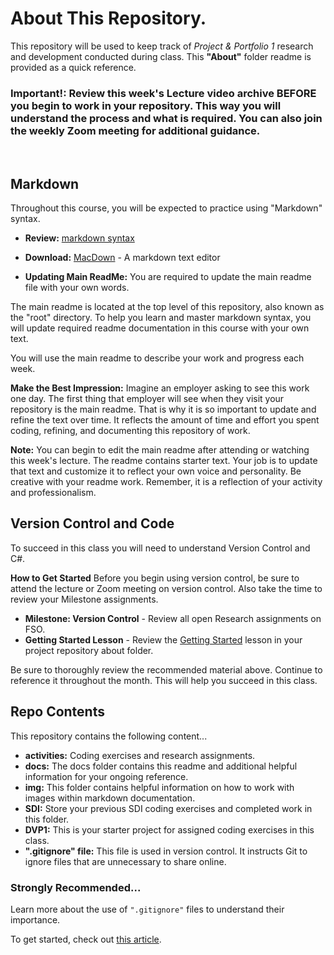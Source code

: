 # About This Repository.

This repository will be used to keep track of _Project & Portfolio 1_ research and development conducted during class. This **"About"** folder readme is provided as a quick reference.   


### **Important!**: Review this week's Lecture video archive **BEFORE** you begin to work in your repository. This way you will understand the process and what is required. You can also join the weekly Zoom meeting for additional guidance.   


<br>

## Markdown

Throughout this course, you will be expected to practice using "Markdown" syntax. 

- **Review:** [markdown syntax](https://guides.github.com/features/mastering-markdown/) 

- **Download:** [MacDown](https://macdown.uranusjr.com/) - A markdown text editor
- **Updating Main ReadMe:** You are required to update the main readme file with your own words.

The main readme is located at the top level of this repository, also known as the "root" directory. To help you learn and master markdown syntax, you will update required readme documentation in this course with your own text. 

You will use the main readme to describe your work and progress each week. 

**Make the Best Impression:** Imagine an employer asking to see this work one day. The first thing that employer will see when they visit your repository is the main readme. That is why it is so important to update and refine the text over time. It reflects the amount of time and effort you spent coding, refining, and documenting this repository of work. 

**Note:** You can begin to edit the main readme after attending or watching this week's lecture. The readme contains starter text. Your job is to update that text and customize it to reflect your own voice and personality. Be creative with your readme work. Remember, it is a reflection of your activity and professionalism. 


## Version Control and Code

To succeed in this class you will need to understand Version Control and C#. 

**How to Get Started**
Before you begin using version control, be sure to attend the lecture or Zoom meeting on version control. Also take the time to review your Milestone assignments. 

- **Milestone: Version Control** - Review all open Research assignments on FSO.
- **Getting Started Lesson** - Review the [Getting Started](../02_getting_started/README.md) lesson in your project repository about folder. 

Be sure to thoroughly review the recommended material above. Continue to reference it throughout the month. This will help you succeed in this class. 


## Repo Contents
This repository contains the following content...

- **activities:** Coding exercises and research assignments.
- **docs:** The docs folder contains this readme and additional helpful information for your ongoing reference.
- **img:** This folder contains helpful information on how to work with images within markdown documentation. 
- **SDI:** Store your previous SDI coding exercises and completed work in this folder. 
- **DVP1:** This is your starter project for assigned coding exercises in this class.  
- **".gitignore" file:** This file is used in version control. It instructs Git to ignore files that are unnecessary to share online. 


### Strongly Recommended...

Learn more about the use of `".gitignore"` files to understand their importance. 

To get started, check out [this article](https://help.github.com/articles/ignoring-files/). 











